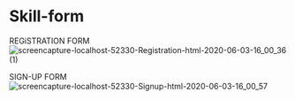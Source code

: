 # Skill-form
REGiSTRATION FORM
![screencapture-localhost-52330-Registration-html-2020-06-03-16_00_36 (1)](https://user-images.githubusercontent.com/64662434/83626739-84904d80-a5b3-11ea-9d99-9554f0f09a21.jpg)

SIGN-UP FORM
![screencapture-localhost-52330-Signup-html-2020-06-03-16_00_57](https://user-images.githubusercontent.com/64662434/83626757-89ed9800-a5b3-11ea-8ec7-220c7fd2c40c.jpg)
